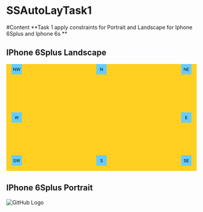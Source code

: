 # SSAutoLayTask1
#Content
**Task 1 apply constraints for Portrait and Landscape for Iphone 6Splus and Iphone 6s **
## IPhone 6Splus Landscape

![GitHub Logo](https://github.com/ssamgir/SSAutoLayTask1/blob/master/resources/6SplusL.png)


## IPhone 6Splus Portrait

![GitHub Logo](https://github.com/ssamgir/SSAutoLayTask1/blob/master/resources/6Splus.png)


